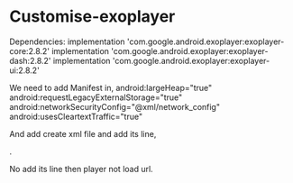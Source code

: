 # Customise-exoplayer

Dependencies: 
    implementation 'com.google.android.exoplayer:exoplayer-core:2.8.2'
    implementation 'com.google.android.exoplayer:exoplayer-dash:2.8.2'
    implementation 'com.google.android.exoplayer:exoplayer-ui:2.8.2'


We need to add Manifest in,
        android:largeHeap="true"
        android:requestLegacyExternalStorage="true"
        android:networkSecurityConfig="@xml/network_config"
        android:usesCleartextTraffic="true"
        
And add create xml file and add its line,
<?xml version="1.0" encoding="utf-8"?>
<network-security-config>
    <base-config cleartextTrafficPermitted="true">
        <trust-anchors>
            <certificates src="system" />
        </trust-anchors>
    </base-config>
</network-security-config>.

No add its line then player not load url.
